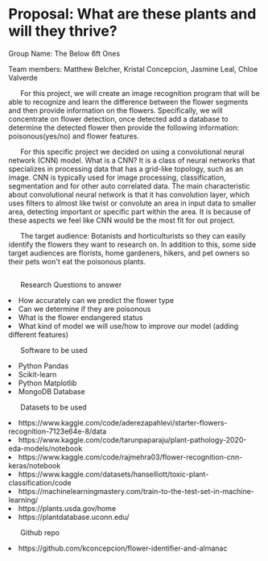 
<body>
    <h1> Proposal: What are these plants and will they thrive? </h1>
</body>

<p align="left"> Group Name: The Below 6ft Ones</p>

Team members: Matthew Belcher, Kristal Concepcion, Jasmine Leal, Chloe Valverde



&nbsp;&nbsp;&nbsp;&nbsp;&nbsp;&nbsp;For this project, we will create an image recognition program that will be able to recognize and learn the difference between the flower segments and then provide information on the flowers. Specifically, we will concentrate on flower detection, once detected add a database to determine the detected flower then provide the following information: poisonous(yes/no) and flower features.

&nbsp;&nbsp;&nbsp;&nbsp;&nbsp;&nbsp;For this specific project we decided on using a convolutional neural network (CNN) model. What is a CNN? It is a class of neural networks that specializes in processing data that has a grid-like topology, such as an image. CNN is typically used for image processing, classification, segmentation and for other auto correlated data. The main characteristic about convolutional neural network is that it has convolution layer, which uses filters to almost like twist or convolute an area in input data to smaller area, detecting important or specific part within the area.  It is because of these aspects we feel like CNN would be the most fit for out project.

&nbsp;&nbsp;&nbsp;&nbsp;&nbsp;&nbsp;The target audience: Botanists and horticulturists so they can easily identify the flowers they want to research on. In addition to this, some side target audiences are florists, home gardeners, hikers, and pet owners so their pets won't eat the poisonous plants.

	


##
<p>
<ul>Research Questions to answer</ul>

<li>How accurately can we predict the flower type </li>
<li>Can we determine if they are poisonous </li>
<li>What is the flower endangered status </li>
<li>What kind of model we will use/how to improve our model (adding different features) </li>
</p>

<p>

<ul>Software to be used</ul>

<li>Python Pandas </li>
<li>Scikit-learn </li>
<li>Python Matplotlib </li>
<li>MongoDB Database </li>
</p>

<p>

<ul>Datasets to be used</ul>

<li>https://www.kaggle.com/code/aderezapahlevi/starter-flowers-recognition-7123e64e-8/data </li>
<li>https://www.kaggle.com/code/tarunpaparaju/plant-pathology-2020-eda-models/notebook </li>
<li>https://www.kaggle.com/code/rajmehra03/flower-recognition-cnn-keras/notebook </li>
<li>https://www.kaggle.com/datasets/hanselliott/toxic-plant-classification/code</li>
<li>https://machinelearningmastery.com/train-to-the-test-set-in-machine-learning/</li>
<li>https://plants.usda.gov/home</li>
<li>https://plantdatabase.uconn.edu/</li>

</p>


<p>

<ul>Github repo</ul>

<li>https://github.com/kconcepcion/flower-identifier-and-almanac </li>
</p>


